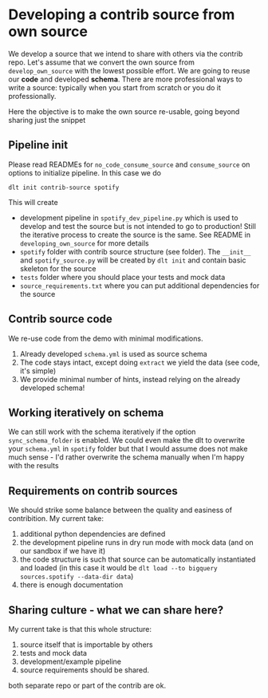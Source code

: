 # Developing a contrib source from own source

We develop a source that we intend to share with others via the contrib repo. Let's assume that we convert the own source from `develop_own_source` with the lowest possible effort. We are going to reuse our **code** and developed **schema**. There are more professional ways to write a source: typically when you start from scratch or you do it professionally.

Here the objective is to make the own source re-usable, going beyond sharing just the snippet

## Pipeline init

Please read READMEs for `no_code_consume_source` and `consume_source` on options to initialize pipeline. In this case we do
```
dlt init contrib-source spotify
```

This will create
* development pipeline in `spotify_dev_pipeline.py` which is used to develop and test the source but is not intended to go to production! Still the iterative process to create the source is the same. See README in `developing_own_source` for more details
* `spotify` folder with contrib source structure (see folder). The `__init__` and `spotify_source.py` will be created by `dlt init` and contain basic skeleton for the source
* `tests` folder where you should place your tests and mock data
* `source_requirements.txt` where you can put additional dependencies for the source

## Contrib source code
We re-use code from the demo with minimal modifications.

1. Already developed `schema.yml` is used as source schema
2. The code stays intact, except doing `extract` we yield the data (see code, it's simple)
3. We provide minimal number of hints, instead relying on the already developed schema!


## Working iteratively on schema

We can still work with the schema iteratively if the option `sync_schema_folder` is enabled. We could even make the dlt to overwrite your `schema.yml` in `spotify` folder but that I would assume does not make much sense - I'd rather overwrite the schema manually when I'm happy with the results

## Requirements on contrib sources

We should strike some balance between the quality and easiness of contribition. My current take:
1. additional python dependencies are defined
2. the development pipeline runs in dry run mode with mock data (and on our sandbox if we have it)
3. the code structure is such that source can be automatically instantiated and loaded (in this case it would be `dlt load --to bigquery sources.spotify --data-dir data`)
4. there is enough documentation


## Sharing culture - what we can share here?

My current take is that this whole structure:
1. source itself that is importable by others
2. tests and mock data
3. development/example pipeline
4. source requirements should be shared.

both separate repo or part of the contrib are ok.


